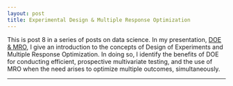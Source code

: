 ```yaml
---
layout: post
title: Experimental Design & Multiple Response Optimization
---
```


This is post 8 in a series of posts on data science.  In my presentation, [DOE & MRO](https://github.com/Codr99/Portfolio/blob/master/DOE%26MRO.pdf), I give an introduction to the concepts of Design of Experiments and Multiple Response Optimization.  In doing so, I identify the benefits of DOE for conducting efficient, prospective multivariate testing, and the use of MRO when the need arises to optimize multiple outcomes, simultaneously.

<hr>
